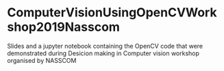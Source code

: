 # ComputerVisionUsingOpenCVWorkshop2019Nasscom
Slides and a jupyter notebook containing the OpenCV code that were demonstrated during Desicion making in Computer vision workshop organised by NASSCOM
